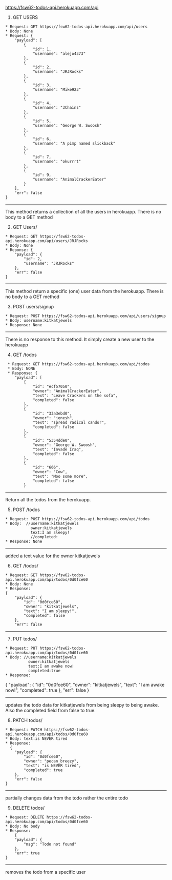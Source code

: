 https://fsw62-todos-api.herokuapp.com/api

1. GET USERS
```
* Request: GET https://fsw62-todos-api.herokuapp.com/api/users
* Body: None
* Request: {
    "payload": [
        {
            "id": 1,
            "username": "alejo4373"
        },
        {
            "id": 2,
            "username": "JRJRocks"
        },
        {
            "id": 3,
            "username": "Mike923"
        },
        {
            "id": 4,
            "username": "3Chainz"
        },
        {
            "id": 5,
            "username": "George W. Swoosh"
        },
        {
            "id": 6,
            "username": "A pimp named slickback"
        },
        {
            "id": 7,
            "username": "okurrrt"
        },
        {
            "id": 9,
            "username": "AnimalCrackerEater"
        }
    ],
    "err": false
}
```
____________________________________________________________________________________________________
This method returns a collection of all the users in herokuapp. There is no body to a GET method

2. GET Users/<username>
```
* Request: GET https://fsw62-todos-api.herokuapp.com/api/users/JRJRocks
* Body: None
* Reponse: {
    "payload": {
        "id": 2,
        "username": "JRJRocks"
    },
    "err": false
}
```
_________________________________________________________________________________________________________
This method return a specific (one) user data from the herokuapp. There is no body to a GET method

3. POST users/signup
```
* Request: POST https://fsw62-todos-api.herokuapp.com/api/users/signup
* Body: username:kitkatjewels
* Response: None
```
___________________________________________________________________________________________________________
There is no response to this method. It simply create a new user to the herokuapp

4. GET /todos
```
 * Request: GET https://fsw62-todos-api.herokuapp.com/api/todos
 * Body: NONE
 * Response: {
    "payload": [
        {
            "id": "ecf57050",
            "owner": "AnimalCrackerEater",
            "text": "Leave Crackers on the sofa",
            "completed": false
        },
        {
            "id": "33a3ebd0",
            "owner": "jenesh",
            "text": "spread radical candor",
            "completed": false
        },
        {
            "id": "5354dde0",
            "owner": "George W. Swoosh",
            "text": "Invade Iraq",
            "completed": false
        },
        {
            "id": "666",
            "owner": "Cow",
            "text": "Moo some more",
            "completed": false
        }
```
________________________________________________________________________________________________________________________
Return all the todos from the herokuapp.

5. POST /todos
```
* Request: POST https://fsw62-todos-api.herokuapp.com/api/todos
* Body:  //username:kitkatjewels
           owner:kitkatjewels
           text:I am sleepy!
           //completed:
* Response: None
```
_________________________________________________________________________________________________________________________
added a text value for the owner kitkatjewels

6. GET /todos/<todo-id> 
```
* Request: GET https://fsw62-todos-api.herokuapp.com/api/todos/0d0fce60
* Body: None
* Response: 
{
    "payload": {
        "id": "0d0fce60",
        "owner": "kitkatjewels",
        "text": "I am sleepy!",
        "completed": false
    },
    "err": false
```
____________________________________________________________________________________________________________________________

7. PUT todos/<todo-id>
```
* Request: PUT https://fsw62-todos-api.herokuapp.com/api/todos/0d0fce60
* Body: //username:kitkatjewels
          owner:kitkatjewels
          text:I am awake now!
          completed:true
* Response: 
```
{
    "payload": {
        "id": "0d0fce60",
        "owner": "kitkatjewels",
        "text": "I am awake now!",
        "completed": true
    },
    "err": false
}
____________________________________________________________________________________________________________________________
updates the todo data for kitkatjewels from being sleepy to being awake. Also the completed field from false to true.

8. PATCH todos/<todo-id>
```
* Request: PATCH https://fsw62-todos-api.herokuapp.com/api/todos/0d0fce60
* Body: text:is NEVER tired
* Response: 
  {
    "payload": {
        "id": "0d0fce60",
        "owner": "pecan_breezy",
        "text": "is NEVER tired",
        "completed": true
    },
    "err": false
}
```
____________________________________________________________________________________________________________________________
partially changes data from the todo rather the entire todo 

9. DELETE todos/<todo-id>
```
* Request: DELETE https://fsw62-todos-api.herokuapp.com/api/todos/0d0fce60
* Body: No body
* Response: 
    {
    "payload": {
        "msg": "Todo not found"
    },
    "err": true
}
```
___________________________________________________________________________________________________________________________
removes the todo from a specific user